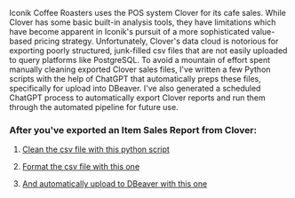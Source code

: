 Iconik Coffee Roasters uses the POS system Clover for its cafe sales. While Clover has some basic built-in analysis tools, they have limitations which have become apparent in Iconik's pursuit of a more sophisticated value-based pricing strategy. Unfortunately, Clover's data cloud is notorious for exporting poorly structured, junk-filled csv files that are not easily uploaded to query platforms like PostgreSQL. To avoid a mountain of effort spent manually cleaning exported Clover sales files, I've written a few Python scripts with the help of ChatGPT that automatically preps these files, specifically for upload into DBeaver. I've also generated a scheduled ChatGPT process to automatically export Clover reports and run them through the automated pipeline for future use.

### After you've exported an Item Sales Report from Clover:

1) [Clean the csv file with this python script](https://github.com/ryanloveriner/clover_data_cleaner/blob/main/clean_clover_report.py)

2) [Format the csv file with this one](https://github.com/ryanloveriner/clover_to_postgresql_automators/tree/clover_formatter?tab=readme-ov-file)

3) [And automatically upload to DBeaver with this one](https://github.com/ryanloveriner/clover_to_postgresql_automators/tree/dbeaver_uploader?tab=readme-ov-file)
